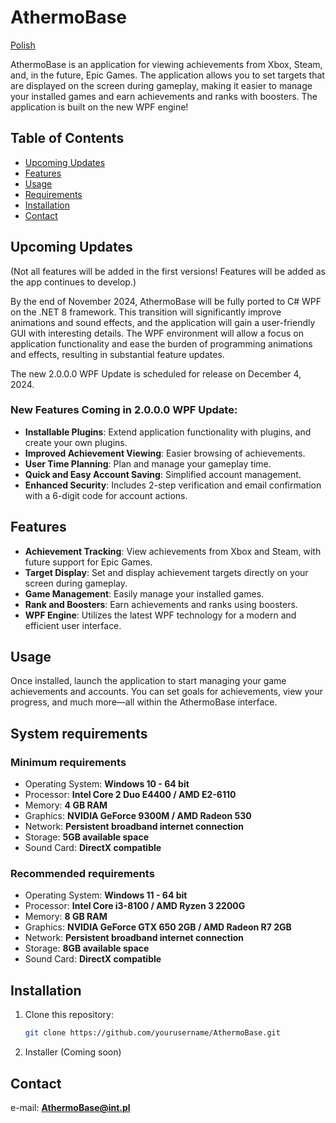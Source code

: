 # AthermoBase

[Polish](./README_PL.md)

AthermoBase is an application for viewing achievements from Xbox, Steam, and, in the future, Epic Games. The application allows you to set targets that are displayed on the screen during gameplay, making it easier to manage your installed games and earn achievements and ranks with boosters. The application is built on the new WPF engine!

## Table of Contents
- [Upcoming Updates](#upcoming-updates)
- [Features](#features)
- [Usage](#usage)
- [Requirements](#system-requirements)
- [Installation](#installation)
- [Contact](#contact)

## Upcoming Updates
(Not all features will be added in the first versions! Features will be added as the app continues to develop.)

By the end of November 2024, AthermoBase will be fully ported to C# WPF on the .NET 8 framework. This transition will significantly improve animations and sound effects, and the application will gain a user-friendly GUI with interesting details. The WPF environment will allow a focus on application functionality and ease the burden of programming animations and effects, resulting in substantial feature updates.

The new 2.0.0.0 WPF Update is scheduled for release on December 4, 2024.

### New Features Coming in 2.0.0.0 WPF Update:

- **Installable Plugins**: Extend application functionality with plugins, and create your own plugins.
- **Improved Achievement Viewing**: Easier browsing of achievements.
- **User Time Planning**: Plan and manage your gameplay time.
- **Quick and Easy Account Saving**: Simplified account management.
- **Enhanced Security**: Includes 2-step verification and email confirmation with a 6-digit code for account actions.

## Features

- **Achievement Tracking**: View achievements from Xbox and Steam, with future support for Epic Games.
- **Target Display**: Set and display achievement targets directly on your screen during gameplay.
- **Game Management**: Easily manage your installed games.
- **Rank and Boosters**: Earn achievements and ranks using boosters.
- **WPF Engine**: Utilizes the latest WPF technology for a modern and efficient user interface.

## Usage

Once installed, launch the application to start managing your game achievements and accounts. You can set goals for achievements, view your progress, and much more—all within the AthermoBase interface.

## System requirements

### Minimum requirements

- Operating System: **Windows 10 - 64 bit**
- Processor: **Intel Core 2 Duo E4400 / AMD E2-6110**
- Memory: **4 GB RAM**
- Graphics: **NVIDIA GeForce 9300M / AMD Radeon 530**
- Network: **Persistent broadband internet connection**
- Storage: **5GB available space**
- Sound Card: **DirectX compatible**

### Recommended requirements

- Operating System: **Windows 11 - 64 bit**
- Processor: **Intel Core i3-8100 / AMD Ryzen 3 2200G**
- Memory: **8 GB RAM**
- Graphics: **NVIDIA GeForce GTX 650 2GB / AMD Radeon R7 2GB**
- Network: **Persistent broadband internet connection**
- Storage: **8GB available space**
- Sound Card: **DirectX compatible**

## Installation

1. Clone this repository:
   ```bash
   git clone https://github.com/yourusername/AthermoBase.git
2. Installer (Coming soon)

## Contact

e-mail: **AthermoBase@int.pl**
